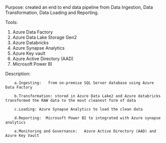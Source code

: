 Purpose:  created an end to end data pipeline from Data Ingestion, Data Transformation, Data Loading and Reporting.

Tools: 

   1. Azure Data Factory
   2. Azure Data Lake Storage Gen2
   3. Azure Databricks
   4. Azure Synapse Analytics
   5. Azure Key vault
   6. Azure Active Directory (AAD)
   7. Microsoft Power BI 

Description:

        a.Ingesting:   from on-premise SQL Server database using Azure Data Factory  
        
        b.Transformation: stored in Azure Data Lake2 and Azure databricks  transformed the RAW data to the most cleanest form of data 
        
        c.Loading: Azure Synapse Analytics to load the clean data 
        
        d.Reporting:  Microsoft Power BI to integrated with Azure synapse analytics 
        
        e.Monitoring and Governance:   Azure Active Directory (AAD) and Azure Key Vault
